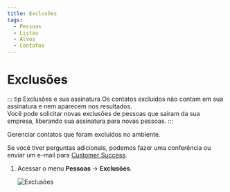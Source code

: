 ```yaml
---
title: Exclusões
tags:
  - Pessoas
  - Listas
  - Alvos
  - Contatos
---
```


# Exclusões

::: tip Exclusões e sua assinatura
Os contatos excluídos não contam em sua assinatura e nem aparecem nos resultados.<br>
Você pode solicitar novas exclusões de pessoas que saíram da sua empresa, liberando sua assinatura para novas pessoas.
:::

Gerenciar contatos que foram excluídos no ambiente.

Se você tiver perguntas adicionais, podemos fazer uma conferência ou enviar um e-mail para [Customer Success](mailto:cs@phishx.io).

1. Acessar o menu **Pessoas** -> **Exclusões**.

   ![Exclusões](https://cdn.phishx.io/phishx-docs/images/phishx_lists_exclusions_01.webp)

